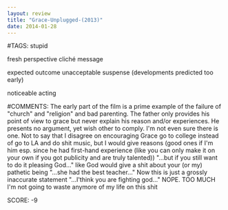 ```yaml
---
layout: review
title: "Grace-Unplugged-(2013)"
date: 2014-01-28
---
```


#TAGS:
stupid

fresh perspective
cliché message

expected outcome
unacceptable suspense (developments predicted too early)

noticeable acting

#COMMENTS:
The early part of the film is a prime example of the failure of "church" and "religion" and bad parenting. The father only provides his point of view to grace but never explain his reason and/or experiences. He presents no argument, yet wish other to comply. I'm not even sure there is one. Not to say that I disagree on encouraging Grace go to college instead of go to LA and do shit music, but I would give reasons (good ones if I'm him esp. since he had first-hand experience (like you can only make it on your own if you got publicity and are truly talented))
"...but if you still want to do it pleasing God..." like God would give a shit about your (or my) pathetic being
"...she had the best teacher..." Now this is just a grossly inaccurate statement
"...I'think you are fighting god..." NOPE. TOO MUCH I'm not going to waste anymore of my life on this shit





SCORE:
-9

